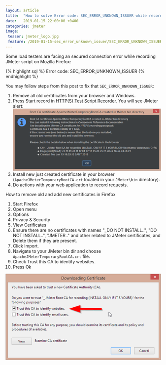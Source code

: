 ```yaml
---
layout: article
title:  "How to solve Error code: SEC_ERROR_UNKNOWN_ISSUER while recording JMeter script with Firefox"
date:   2019-01-15 22:00:00 +0400
categories: jmeter
image:
 teaser: jmeter_logo.jpg
 feature: /2019-01-15-sec_error_unknown_issuer/SEC_ERROR_UNKNOWN_ISSUER.png
---
```


Some load testers are facing an secured connection error while recording JMeter script on Mozilla Firefox:

{% highlight sql %}
Error code: SEC_ERROR_UNKNOWN_ISSUER
{% endhighlight %}

You may follow steps from this post to fix that `SEC_ERROR_UNKNOWN_ISSUER`:

1. Remove all old certificates from your browser and Windows.
2. Press Start record in [HTTP(S) Test Script Recorder][script-recorder]. You will see JMeter alert:
	![alert](/images/2019-01-15-sec_error_unknown_issuer/JMeterRootCACertificate.png)  
3. Install new just created certificate in your browser (`ApacheJMeterTemporaryRootCA.crt` located in your `JMeter\bin` directory).
4. Do actions with your web application to record requests.


How to remove old and add new certificates in Firefox

1. Start Firefox
2. Open menu
3. Options
4. Privacy & Security
5. View Cerificates
6. Ensure there are no certificates with names "_DO NOT INSTALL..", "DO NOT INSTALL..", "JMETER.." and other related to JMeter certificates, and Delete them if they are present.
7. Click Import.
8. Navigate to your JMeter bin dir and choose `ApacheJMeterTemporaryRootCA.crt` file.
9. Check Trust this CA to identify websites.
10. Press Ok

![alert](/images/2019-01-15-sec_error_unknown_issuer/FirefoxCertificate.png)

[script-recorder]: https://jmeter.apache.org/usermanual/jmeter_proxy_step_by_step.html#script-recorder
